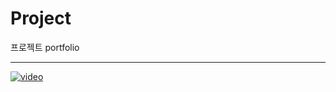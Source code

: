# Project
프로젝트 portfolio
<hr>

[![video](https://img.youtube.com/vi/482KpeDlhbA/0.jpg)](https://youtu.be/482KpeDlhbA)













